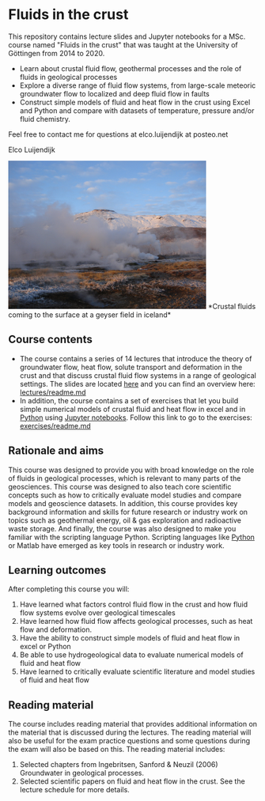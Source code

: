 # Fluids in the crust

This repository contains lecture slides and Jupyter notebooks for a MSc. course named "Fluids in the crust" that was taught at the University of Göttingen from 2014 to 2020.

* Learn about crustal fluid flow, geothermal processes and the role of fluids in geological processes
* Explore a diverse range of fluid flow systems, from large-scale meteoric groundwater flow to localized and deep fluid flow in faults
* Construct simple models of fluid and heat flow in the crust using Excel and Python and compare with datasets of temperature, pressure and/or fluid chemistry.

Feel free to contact me for questions at elco.luijendijk at posteo.net
 
 
Elco Luijendijk


<img src="geysers.png" width="400">
*Crustal fluids coming to the surface at a geyser field in iceland*


## Course contents

* The course contains a series of 14 lectures that introduce the theory of groundwater flow, heat flow, solute transport and deformation in the crust and that discuss crustal fluid flow systems in a range of geological settings. The slides are located [here](lectures) and you can find an overview here: [lectures/readme.md](lectures/readme.md)
* In addition, the course contains a set of exercises that let you build simple numerical models of crustal fluid and heat flow in excel and in [Python](https://www.python.org/) using [Jupyter notebooks](https://jupyter.org/). Follow this link to go to the exercises: [exercises/readme.md](exercises/readme.md)


## Rationale and aims

This course was designed to provide you with broad knowledge on the role of fluids in geological processes, which is relevant to many parts of the geosciences. This course was designed to also teach core scientific concepts such as how to critically evaluate model studies and compare models and geoscience datasets. In addition, this course provides key background information and skills for future research or industry work on topics such as geothermal energy, oil & gas exploration and radioactive waste storage. And finally, the course was also designed to make you familiar with the scripting language Python. Scripting languages like [Python](https://www.python.org/) or Matlab have emerged as key tools in research or industry work.
  

## Learning outcomes

After completing this course you will:

1. Have learned what factors control fluid flow in the crust and how fluid flow systems evolve over geological timescales
2. Have learned how fluid flow affects geological processes, such as heat flow and deformation. 
3. Have the ability to construct simple models of fluid and heat flow in excel or Python
4. Be able to use hydrogeological data to evaluate numerical models of fluid and heat flow
5. Have learned to critically evaluate scientific literature and model studies of fluid and heat flow


## Reading material

The course includes reading material that provides additional information on the material that is discussed during the lectures. The reading material will also be useful for the exam practice questions and some questions during the exam will also be based on this. The reading material includes:

1. Selected chapters from Ingebritsen, Sanford & Neuzil (2006) Groundwater in geological processes.
2. Selected scientific papers on fluid and heat flow in the crust. See the lecture schedule for more details.




 